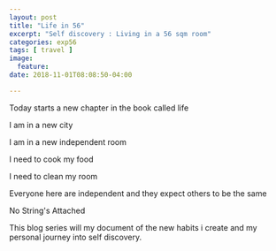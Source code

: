 ```yaml
---
layout: post
title: "Life in 56"
excerpt: "Self discovery : Living in a 56 sqm room"
categories: exp56
tags: [ travel ]
image:
  feature:
date: 2018-11-01T08:08:50-04:00

---
```


Today starts a new chapter in the book called life

I am in a new city

I am in a new independent room

I need to cook my food

I need to clean my room

Everyone here are independent and they expect others to be the same

No String's Attached

This blog series will my document of the new habits i create and my personal journey into self discovery.

